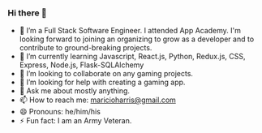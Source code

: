 ### Hi there 👋



- 🔭 I’m a Full Stack Software Engineer. I attended App Academy. I'm looking forward to joining an organizing to grow as a developer and to contribute to ground-breaking projects.
- 🌱 I’m currently learning Javascript, React.js, Python, Redux.js, CSS, Express, Node.js, Flask-SQLAlchemy
- 👯 I’m looking to collaborate on any gaming projects.
- 🤔 I’m looking for help with creating a gaming app.
- 💬 Ask me about mostly anything.
- 📫 How to reach me: maricioharris@gmail.com
- 😄 Pronouns: he/him/his
- ⚡ Fun fact: I am an Army Veteran.

